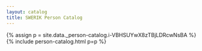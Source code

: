 ```yaml
---
layout: catalog
title: SWERIK Person Catalog
---
```

{% assign p = site.data._person-catalog.i-VBHSUYwX8zTBjLDRcwNsBA %}
{% include person-catalog.html p=p %}

